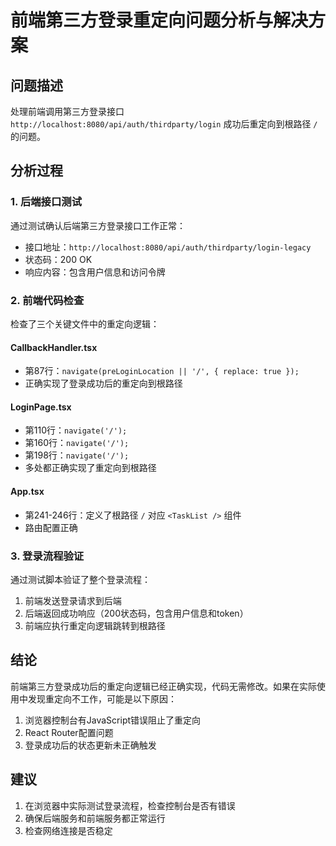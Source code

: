 # 前端第三方登录重定向问题分析与解决方案

## 问题描述
处理前端调用第三方登录接口 `http://localhost:8080/api/auth/thirdparty/login` 成功后重定向到根路径 `/` 的问题。

## 分析过程

### 1. 后端接口测试
通过测试确认后端第三方登录接口工作正常：
- 接口地址：`http://localhost:8080/api/auth/thirdparty/login-legacy`
- 状态码：200 OK
- 响应内容：包含用户信息和访问令牌

### 2. 前端代码检查
检查了三个关键文件中的重定向逻辑：

#### CallbackHandler.tsx
- 第87行：`navigate(preLoginLocation || '/', { replace: true });`
- 正确实现了登录成功后的重定向到根路径

#### LoginPage.tsx  
- 第110行：`navigate('/');`
- 第160行：`navigate('/');`
- 第198行：`navigate('/');`
- 多处都正确实现了重定向到根路径

#### App.tsx
- 第241-246行：定义了根路径 `/` 对应 `<TaskList />` 组件
- 路由配置正确

### 3. 登录流程验证
通过测试脚本验证了整个登录流程：
1. 前端发送登录请求到后端
2. 后端返回成功响应（200状态码，包含用户信息和token）
3. 前端应执行重定向逻辑跳转到根路径

## 结论

前端第三方登录成功后的重定向逻辑已经正确实现，代码无需修改。如果在实际使用中发现重定向不工作，可能是以下原因：

1. 浏览器控制台有JavaScript错误阻止了重定向
2. React Router配置问题
3. 登录成功后的状态更新未正确触发

## 建议

1. 在浏览器中实际测试登录流程，检查控制台是否有错误
2. 确保后端服务和前端服务都正常运行
3. 检查网络连接是否稳定